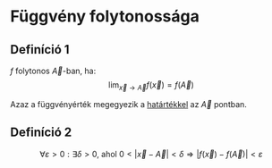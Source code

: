 # Függvény folytonossága

## Definíció 1
$f$ folytonos $\vec{A}$-ban, ha:
$$\lim_{\vec{x}\to \vec{A}} f(\vec{x})=f(\vec{A})$$

Azaz a függvényérték megegyezik a [határtékkel](fuggveny-hatarerteke.md) az $\vec{A}$ pontban.

## Definíció 2

$$\forall \varepsilon >0: \exists \delta > 0,\ \text{ahol } 0<|\vec{x}-\vec{A}|<\delta \Rightarrow |f(\vec{x})-f(\vec{A})|<\varepsilon$$
